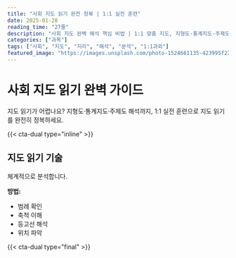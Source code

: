 ```yaml
---
title: "사회 지도 읽기 완전 정복 | 1:1 실전 훈련"
date: 2025-01-28
reading_time: "27줄"
description: "사회 지도 완벽 해석 핵심 비법 | 1:1 맞춤 지도, 지형도·통계지도·주제도 [2025년]"
categories: ["과목"]
tags: ["사회", "지도", "지리", "해석", "분석", "1:1과외"]
featured_image: "https://images.unsplash.com/photo-1524661135-423995f22d0b?w=1200&h=630&fit=crop"
---
```


# 사회 지도 읽기 완벽 가이드

지도 읽기가 어렵나요? 지형도·통계지도·주제도 해석까지, 1:1 실전 훈련으로 지도 읽기를 완전히 정복하세요.

{{< cta-dual type="inline" >}}

## 지도 읽기 기술

체계적으로 분석합니다.

**방법:**
- 범례 확인
- 축척 이해
- 등고선 해석
- 위치 파악

{{< cta-dual type="final" >}}
